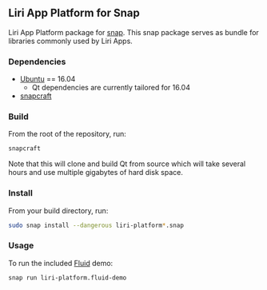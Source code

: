## Liri App Platform for Snap

Liri App Platform package for [snap][snapcraft-io]. This snap package
serves as bundle for libraries commonly used by Liri Apps.

### Dependencies
* [Ubuntu][ubuntu-com] == 16.04
  * Qt dependencies are currently tailored for 16.04
* [snapcraft][snapcraft-gh]

### Build
From the root of the repository, run:
```sh
snapcraft
```

Note that this will clone and build Qt from source which will take several hours and use
multiple gigabytes of hard disk space.

### Install
From your build directory, run:
```sh
sudo snap install --dangerous liri-platform*.snap
```

### Usage
To run the included [Fluid][fluid-gh] demo:
```sh
snap run liri-platform.fluid-demo
```

[ubuntu-com]: https://www.ubuntu.com/
[snapcraft-io]: https://snapcraft.io
[snapcraft-gh]: https://github.com/snapcore/snapcraft
[fluid-gh]: http://github.com/lirios/fluid
